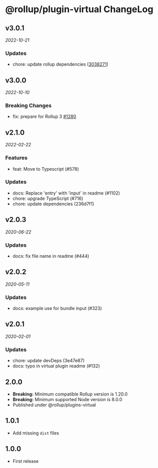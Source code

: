 # @rollup/plugin-virtual ChangeLog

## v3.0.1

_2022-10-21_

### Updates

- chore: update rollup dependencies ([3038271](https://github.com/rollup/plugins/commit/303827191ede6b2e4eade96c6968ed16a587683f))

## v3.0.0

_2022-10-10_

### Breaking Changes

- fix: prepare for Rollup 3 [#1280](https://github.com/rollup/plugins/pull/1280)

## v2.1.0

_2022-02-22_

### Features

- feat: Move to Typescript (#578)

### Updates

- docs: Replace 'entry' with 'input' in readme (#1102)
- chore: upgrade TypeScript (#716)
- chore: update dependencies (236d7f1)

## v2.0.3

_2020-06-22_

### Updates

- docs: fix file name in readme (#444)

## v2.0.2

_2020-05-11_

### Updates

- docs: example use for bundle input (#323)

## v2.0.1

_2020-02-01_

### Updates

- chore: update devDeps (3e47e87)
- docs: typo in virtual plugin readme (#132)

## 2.0.0

- **Breaking:** Minimum compatible Rollup version is 1.20.0
- **Breaking:** Minimum supported Node version is 8.0.0
- Published under @rollup/plugins-virtual

## 1.0.1

- Add missing `dist` files

## 1.0.0

- First release
